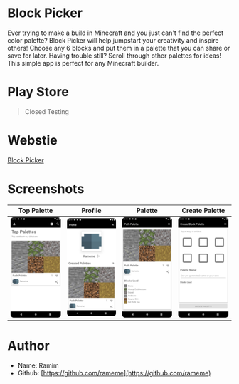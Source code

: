 # Block Picker
Ever trying to make a build in Minecraft and you just can't find the perfect color palette? Block Picker will help jumpstart your creativity and inspire others! Choose any 6 blocks and put them in a palette that you can share or save for later. Having trouble still? Scroll through other palettes for ideas! This simple app is perfect for any Minecraft builder.

# Play Store
> Closed Testing

# Webstie
[Block Picker](https://rameme.github.io/block-picker-website/)

# Screenshots
Top Palette | Profile | Palette | Create Palette |
:-------------------------:|:-------------------------:|:-------------------------:|:-------------------------:|
![](./Screenshots/Screenshot_20220504_001101.png) | ![](./Screenshots/Screenshot_20220504_001158.png) | ![](./Screenshots/Screenshot_20220504_001212.png) | ![](./Screenshots/Screenshot_20220504_220329.png)

# Author
- Name: Ramim 
- Github: [https://github.com/rameme](https://github.com/rameme)